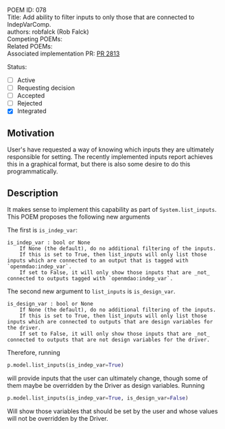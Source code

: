 POEM ID:  078  
Title: Add ability to filter inputs to only those that are connected to IndepVarComp.  
authors: robfalck (Rob Falck)  
Competing POEMs:  
Related POEMs:  
Associated implementation PR: [PR 2813](https://github.com/OpenMDAO/OpenMDAO/pull/2813)  


Status:

- [ ] Active
- [ ] Requesting decision
- [ ] Accepted
- [ ] Rejected
- [x] Integrated

## Motivation
User's have requested a way of knowing which inputs they are ultimately responsible for setting.
The recently implemented inputs report achieves this in a graphical format, but there is also some desire to do this programmatically.

## Description
It makes sense to implement this capability as part of `System.list_inputs`.
This POEM proposes the following new arguments

The first is `is_indep_var`:
```
is_indep_var : bool or None
    If None (the default), do no additional filtering of the inputs.
    If this is set to True, then list_inputs will only list those inputs which are connected to an output that is tagged with `openmdao:indep_var`.
    If set to False, it will only show those inputs that are _not_ connected to outputs tagged with `openmdao:indep_var`.
```

The second new argument to `list_inputs` is `is_design_var`.

```
is_design_var : bool or None
    If None (the default), do no additional filtering of the inputs.
    If this is set to True, then list_inputs will only list those inputs which are connected to outputs that are design variables for the driver.
    If set to False, it will only show those inputs that are _not_ connected to outputs that are not design variables for the driver.
```

Therefore, running

```python
p.model.list_inputs(is_indep_var=True)
```

will provide inputs that the user can ultimately change, though some of them maybe be overridden by the Driver as design variables.
Running

```python
p.model.list_inputs(is_indep_var=True, is_design_var=False)
```

Will show those variables that should be set by the user and whose values will not be overridden by the Driver.
